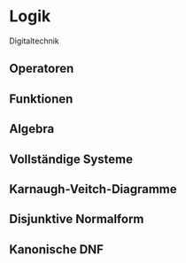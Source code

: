 # Logik 
Digitaltechnik

## Operatoren

## Funktionen

## Algebra

## Vollständige Systeme

## Karnaugh-Veitch-Diagramme

## Disjunktive Normalform

## Kanonische DNF
